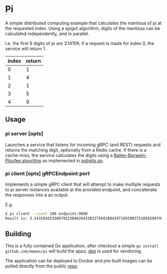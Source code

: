# Pi

A simple distributed computing example that calculates the mantissa of
pi at the requested index. Using a spigot algorithm, digits of the
mantissa can be calculated independently, and in parallel.

I.e. the first 6 digits of pi are 3.14159; if a request is made for index 0, the service will return 1.

| index | return |
|-------|--------|
| 0 | 1 |
| 1 | 4 |
| 2 | 1 |
| 3 | 5 |
| 4 | 9 |

## Usage

### pi server [opts]

Launches a service that listens for incoming gRPC (and REST) requests and returns
the matching digit, optionally from a Redis cache. If there is a cache-miss, the
service calculates the digits using a [Bailey-Borwein-Ploufee
algorithm](https://en.wikipedia.org/wiki/Bailey%E2%80%93Borwein%E2%80%93Plouffe_formula)
as implemented in [pidigits.go](pkg/pidigits.go).

### pi client [opts] gRPCEndpoint:port

Implements a simple gRPC client that will attempt to make multiple requests
to pi server instances available at the provided endpoint, and
concatenate the responses into a an output.

E.g.

```bash
$ pi client --count 100 endpoint:9090
Result is: 3.1415926535897932384626433832795028841971693993751058209749445923078164062862089986280348253421170679
```

## Building

This is a fully contained Go application; after checkout a simple
```go install github.com/memes/pi``` will build the apps;
[dep](https://github.com/golang/dep) is used for vendoring.

The application can be deployed to Docker and pre-built images can be
pulled directly from the public
[repo](https://hub.docker.com/r/memes/pi/).
